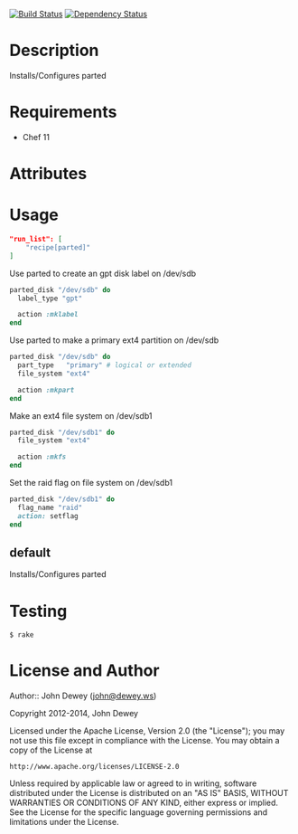 [![Build Status](https://travis-ci.org/retr0h/cookbook-parted.png?branch=master)](https://travis-ci.org/retr0h/cookbook-parted)
[![Dependency Status](https://gemnasium.com/retr0h/cookbook-parted.png)](https://gemnasium.com/retr0h/cookbook-parted)

Description
============

Installs/Configures parted

Requirements
============

* Chef 11

Attributes
==========

Usage
=====

```json
"run_list": [
    "recipe[parted]"
]
```

Use parted to create an gpt disk label on /dev/sdb

```ruby
parted_disk "/dev/sdb" do
  label_type "gpt"

  action :mklabel
end
```

Use parted to make a primary ext4 partition on /dev/sdb

```ruby
parted_disk "/dev/sdb" do
  part_type   "primary" # logical or extended
  file_system "ext4"

  action :mkpart
end
```

Make an ext4 file system on /dev/sdb1

```ruby
parted_disk "/dev/sdb1" do
  file_system "ext4"

  action :mkfs
end
```

Set the raid flag on file system on /dev/sdb1
```ruby
parted_disk "/dev/sdb1" do
  flag_name "raid"
  action: setflag
end
```

default
-------

Installs/Configures parted

Testing
=======

    $ rake

License and Author
==================

Author:: John Dewey (<john@dewey.ws>)

Copyright 2012-2014, John Dewey

Licensed under the Apache License, Version 2.0 (the "License");
you may not use this file except in compliance with the License.
You may obtain a copy of the License at

    http://www.apache.org/licenses/LICENSE-2.0

Unless required by applicable law or agreed to in writing, software
distributed under the License is distributed on an "AS IS" BASIS,
WITHOUT WARRANTIES OR CONDITIONS OF ANY KIND, either express or implied.
See the License for the specific language governing permissions and
limitations under the License.
